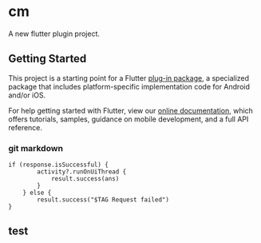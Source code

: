 # cm

A new flutter plugin project.

## Getting Started

This project is a starting point for a Flutter
[plug-in package](https://flutter.dev/developing-packages/),
a specialized package that includes platform-specific implementation code for
Android and/or iOS.

For help getting started with Flutter, view our 
[online documentation](https://flutter.dev/docs), which offers tutorials, 
samples, guidance on mobile development, and a full API reference.

### git markdown 

  ```
  if (response.isSuccessful) {
          activity?.runOnUiThread {
              result.success(ans)
          }
      } else {
          result.success("$TAG Request failed")
  }
  ```
  
 ## test
